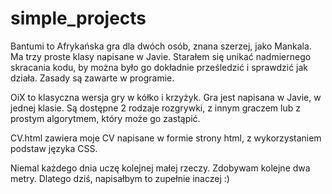 # simple_projects

Bantumi to Afrykańska gra dla dwóch osób, znana szerzej, jako Mankala.
Ma trzy proste klasy napisane w Javie. 
Starałem się unikać nadmiernego skracania kodu, by można było go dokładnie prześledzić i sprawdzić jak działa. 
Zasady są zawarte w programie.

OiX to klasyczna wersja gry w kółko i krzyżyk. 
Gra jest napisana w Javie, w jednej klasie. 
Są dostępne 2 rodzaje rozgrywki, z innym graczem lub z prostym algorytmem, który może go zastąpić.

CV.html zawiera moje CV napisane w formie strony html, z wykorzystaniem podstaw języka CSS.

Niemal każdego dnia uczę kolejnej małej rzeczy. Zdobywam kolejne dwa metry. Dlatego dziś, napisałbym to zupełnie inaczej :)
